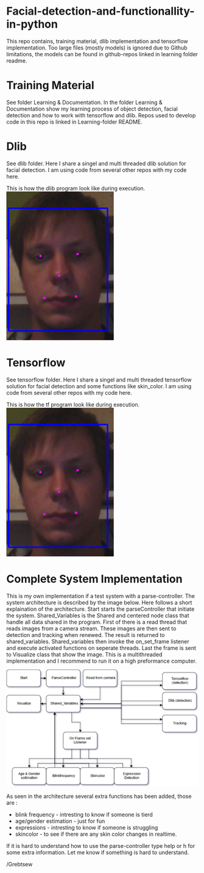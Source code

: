 # Facial-detection-and-functionallity-in-python

This repo contains, training material, dlib implementation and tensorflow implementation.
Too large files (mostly models) is ignored due to Github limitations, the models can be found in github-repos linked in learning folder readme.

# Training Material
See folder Learning & Documentation.
In the folder Learning & Documentation show my learning process of object detection, facial detection and how to work with tensorflow and dlib. Repos used to develop code in this repo is linked in Learning-folder README.

# Dlib
See dlib folder.
Here I share a singel and multi threaded dlib solution for facial detection.
I am using code from several other repos with my code here.

This is how the dlib program look like during execution.
![Screenshot](images/tf_demo.png)

# Tensorflow
See tensorflow folder.
Here I share a singel and multi threaded tensorflow solution for facial detection and some functions like skin_color.
I am using code from several other repos with my code here.

This is how the tf program look like during execution.
![Screenshot](images/tf_demo.png)

# Complete System Implementation
This is my own implementation if a test system with a parse-controller. The system architecture is described by the image below. Here follows a short explaination of the architecture. Start starts the parseController that initiate the system. Shared_Variables is the Shared and centered node class that handle all data shared in the program. First of there is a read thread that reads images from a camera stream. These images are then sent to detection and tracking when renewed. The result is returned to shared_variables. Shared_variables then invoke the on_set_frame listener and execute activated functions on seperate threads. Last the frame is sent to Visualize class that show the image. This is a multithreaded implementation and I recommend to run it on a high preformance computer.

![Screenshot](images/arkitektur.png)


As seen in the architecture several extra functions has been added, those are :


* blink frequency - intresting to know if someone is tierd
* age/gender estimation - just for fun
* expressions - intresting to know if someone is struggling
* skincolor - to see if there are any skin color changes in realtime.


If it is hard to understand how to use the parse-controller type help or h for some extra information. Let me know if something is hard to understand.

/Grebtsew
